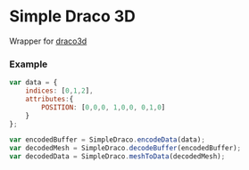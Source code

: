 # Simple Draco 3D

Wrapper for [draco3d](https://github.com/google/draco)

### Example
```js
var data = {
    indices: [0,1,2],
    attributes:{
        POSITION: [0,0,0, 1,0,0, 0,1,0]
    }
};

var encodedBuffer = SimpleDraco.encodeData(data);
var decodedMesh = SimpleDraco.decodeBuffer(encodedBuffer);
var decodedData = SimpleDraco.meshToData(decodedMesh);
```